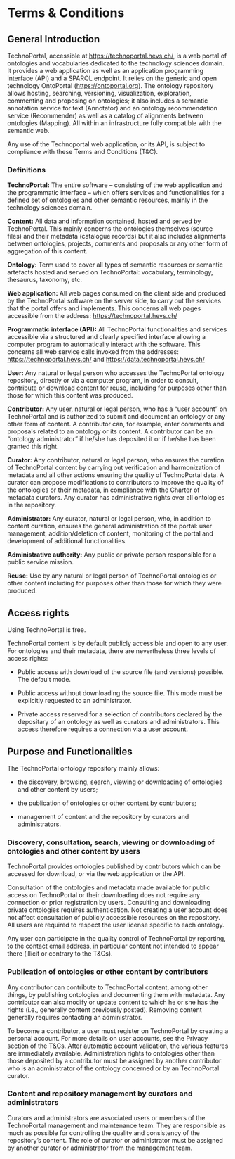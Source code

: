 # Terms & Conditions
## General Introduction

TechnoPortal, accessible at <https://technoportal.hevs.ch/>, is a web portal of ontologies and vocabularies dedicated to the technology sciences domain. It provides a web application as well as an application programming interface (API) and a SPARQL endpoint. It relies on the generic and open technology OntoPortal (<https://ontoportal.org>). The ontology repository allows hosting, searching, versioning, visualization, exploration, commenting and proposing on ontologies; it also includes a semantic annotation service for text (Annotator) and an ontology recommendation service (Recommender) as well as a catalog of alignments between ontologies (Mapping). All within an infrastructure fully compatible with the semantic web.

Any use of the Technoportal web application, or its API, is subject to compliance with these Terms and Conditions (T&C).


### Definitions

**TechnoPortal:** The entire software – consisting of the web application and the programmatic interface – which offers services and functionalities for a defined set of ontologies and other semantic resources, mainly in the technology sciences domain.

**Content:** All data and information contained, hosted and served by TechnoPortal. This mainly concerns the ontologies themselves (source files) and their metadata (catalogue records) but it also includes alignments between ontologies, projects, comments and proposals or any other form of aggregation of this content.

**Ontology:** Term used to cover all types of semantic resources or semantic artefacts hosted and served on TechnoPortal: vocabulary, terminology, thesaurus, taxonomy, etc.

**Web application:** All web pages consumed on the client side and produced by the TechnoPortal software on the server side, to carry out the services that the portal offers and implements. This concerns all web pages accessible from the address:  <https://technoportal.hevs.ch/>

**Programmatic interface (API):** All TechnoPortal functionalities and services accessible via a structured and clearly specified interface allowing a computer program to automatically interact with the software. This concerns all web service calls invoked from the addresses:  <https://technoportal.hevs.ch/> and <https://data.technoportal.hevs.ch/>

**User:** Any natural or legal person who accesses the TechnoPortal ontology repository, directly or via a computer program, in order to consult, contribute or download content for reuse, including for purposes other than those for which this content was produced.

**Contributor:** Any user, natural or legal person, who has a “user account” on TechnoPortal and is authorized to submit and document an ontology or any other form of content. A contributor can, for example, enter comments and proposals related to an ontology or its content. A contributor can be an “ontology administrator” if he/she has deposited it or if he/she has been granted this right.

**Curator:** Any contributor, natural or legal person, who ensures the curation of TechnoPortal content by carrying out verification and harmonization of metadata and all other actions ensuring the quality of TechnoPortal data. A curator can propose modifications to contributors to improve the quality of the ontologies or their metadata, in compliance with the Charter of metadata curators. Any curator has administrative rights over all ontologies in the repository.

**Administrator:** Any curator, natural or legal person, who, in addition to content curation, ensures the general administration of the portal: user management, addition/deletion of content, monitoring of the portal and development of additional functionalities.

**Administrative authority:** Any public or private person responsible for a public service mission.

**Reuse:** Use by any natural or legal person of TechnoPortal ontologies or other content including for purposes other than those for which they were produced.


## Access rights

Using TechnoPortal is free.

TechnoPortal content is by default publicly accessible and open to any user. For ontologies and their metadata, there are nevertheless three levels of access rights:

 - Public access with download of the source file (and versions) possible. The default mode.

 - Public access without downloading the source file. This mode must be explicitly requested to an administrator.

 - Private access reserved for a selection of contributors declared by the depositary of an ontology as well as curators and administrators. This access therefore requires a connection via a user account.


## Purpose and Functionalities

The TechnoPortal ontology repository mainly allows:

 - the discovery, browsing, search, viewing or downloading of ontologies and other content by users;

 - the publication of ontologies or other content by contributors;

 - management of content and the repository by curators and administrators.


### Discovery, consultation, search, viewing or downloading of ontologies and other content by users

TechnoPortal provides ontologies published by contributors which can be accessed for download, or via the web application or the API. 

Consultation of the ontologies and metadata made available for public access on TechnoPortal or their downloading does not require any connection or prior registration by users. Consulting and downloading private ontologies requires authentication. Not creating a user account does not affect consultation of publicly accessible resources on the repository. All users are required to respect the user license specific to each ontology.

Any user can participate in the quality control of TechnoPortal by reporting, to the contact email address, in particular content not intended to appear there (illicit or contrary to the T&Cs).

### Publication of ontologies or other content by contributors

Any contributor can contribute to TechnoPortal content, among other things, by publishing ontologies and documenting them with metadata. Any contributor can also modify or update content to which he or she has the rights (i.e., generally content previously posted). Removing content generally requires contacting an administrator.

To become a contributor, a user must register on TechnoPortal by creating a personal account. For more details on user accounts, see the Privacy section of the T&Cs. After automatic account validation, the various features are immediately available. Administration rights to ontologies other than those deposited by a contributor must be assigned by another contributor who is an administrator of the ontology concerned or by an TechnoPortal curator.


### Content and repository management by curators and administrators

Curators and administrators are associated users or members of the TechnoPortal management and maintenance team. They are responsible as much as possible for controlling the quality and consistency of the repository’s content. The role of curator or administrator must be assigned by another curator or administrator from the management team.




